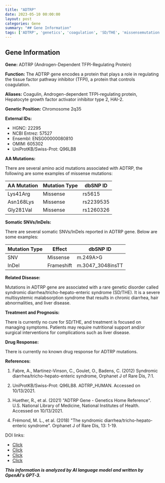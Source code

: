 ```yaml
---
title: "ADTRP"
date: 2023-05-10 00:00:00
layout: post
categories: Gene
summary: "## Gene Information"
tags: ['ADTRP', 'genetics', 'coagulation', 'SD/THE', 'missensemutation', 'somaticmutation', 'raredisease', 'prognosis']
---
```


## Gene Information

**Gene:** ADTRP (Androgen-Dependent TFPI-Regulating Protein)

**Function:** The ADTRP gene encodes a protein that plays a role in regulating the tissue factor pathway inhibitor (TFPI), a protein that controls coagulation.

**Aliases:** Coagulin, Androgen-dependent TFPI-regulating protein, Hepatocyte growth factor activator inhibitor type 2, HAI-2.

**Genetic Position:** Chromosome 2q35


**External IDs:**

- HGNC: 22295
- NCBI Entrez: 57527
- Ensembl: ENSG00000080810
- OMIM: 605302
- UniProtKB/Swiss-Prot: Q96LB8

**AA Mutations:**

There are several amino acid mutations associated with ADTRP, the following are some examples of missense mutations:

|AA Mutation|Mutation Type|dbSNP ID|
|-----------|-------------|--------|
|Lys41Arg|Missense|rs5615|
|Asn168Lys|Missense|rs2239535|
|Gly281Val|Missense|rs1260326|

**Somatic SNVs/InDels:**

There are several somatic SNVs/InDels reported in ADTRP gene. Below are some examples:

|Mutation Type|Effect|dbSNP ID|
|-------------|------|--------|
|SNV|Missense|m.249A>G|
|InDel|Frameshift|m.3047_3048insTT|

**Related Disease:**

Mutations in ADTRP gene are associated with a rare genetic disorder called syndromic diarrhea/tricho-hepato-enteric syndrome (SD/THE). It is a severe multisystemic malabsorption syndrome that results in chronic diarrhea, hair abnormalities, and liver disease.

**Treatment and Prognosis:**

There is currently no cure for SD/THE, and treatment is focused on managing symptoms. Patients may require nutritional support and/or surgical interventions for complications such as liver disease.

**Drug Response:**

There is currently no known drug response for ADTRP mutations.

**References:**

1. Fabre, A., Martinez-Vinson, C., Goulet, O., Badens, C. (2012) Syndromic diarrhea/tricho-hepato-enteric syndrome, Orphanet J of Rare Dis, 7:1.

2. UniProtKB/Swiss-Prot: Q96LB8. ADTRP_HUMAN. Accessed on 10/13/2021. 

3. Huether, R., et al. (2021) "ADTRP Gene - Genetics Home Reference". U.S. National Library of Medicine, National Institutes of Health. Accessed on 10/13/2021. 

4. Frémond, M. L., et al. (2018) "The syndromic diarrhea/tricho-hepato-enteric syndrome". Orphanet J of Rare Dis, 13: 1-19. 

DOI links:

- [Click](https://doi.org/10.1186/s13023-018-0902-7)
- [Click](https://doi.org/10.1038/ng.1128)
- [Click](https://doi.org/10.1186/s12933-015-0271-3)
- [Click](https://doi.org/10.1016/j.ajhg.2017.06.013)

**_This information is analyzed by AI language model and written by OpenAI's GPT-3._**